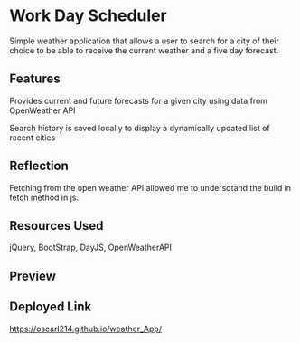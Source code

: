 # Work Day Scheduler

Simple weather application that allows a user to search for a city of their choice to be able to receive the current weather and a five day forecast. 

## Features

Provides current and future forecasts for a given city using data from OpenWeather API

Search history is saved locally to display a dynamically updated list of recent cities

## Reflection

Fetching from the open weather API allowed me to undersdtand the build in fetch method in js. 

## Resources Used

jQuery,
BootStrap, DayJS, OpenWeatherAPI

## Preview



## Deployed Link

https://oscarl214.github.io/weather_App/
